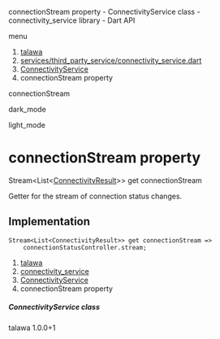 




connectionStream property - ConnectivityService class - connectivity\_service library - Dart API







menu

1. [talawa](../../index.html)
2. [services/third\_party\_service/connectivity\_service.dart](../../services_third_party_service_connectivity_service/services_third_party_service_connectivity_service-library.html)
3. [ConnectivityService](../../services_third_party_service_connectivity_service/ConnectivityService-class.html)
4. connectionStream property

connectionStream


dark\_mode

light\_mode




# connectionStream property


Stream<List<[ConnectivityResult](https://pub.dev/documentation/connectivity_plus_platform_interface/2.0.1/connectivity_plus_platform_interface/ConnectivityResult.html)>>
get
connectionStream

Getter for the stream of connection status changes.


## Implementation

```
Stream<List<ConnectivityResult>> get connectionStream =>
    connectionStatusController.stream;
```


 


1. [talawa](../../index.html)
2. [connectivity\_service](../../services_third_party_service_connectivity_service/services_third_party_service_connectivity_service-library.html)
3. [ConnectivityService](../../services_third_party_service_connectivity_service/ConnectivityService-class.html)
4. connectionStream property

##### ConnectivityService class





talawa
1.0.0+1






